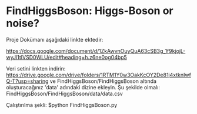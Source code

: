 # FindHiggsBoson: Higgs-Boson or noise?

Proje Dokümanı aşağıdaki linkte ektedir:

https://docs.google.com/document/d/1ZkAwvnOuyQuA63cSB3g_1f9kjojL-wyJl1tIVSD0WLU/edit#heading=h.z6ne0og04bp5

Veri setini linkten indirin: https://drive.google.com/drive/folders/1RTM1Y0w3OakKcOY2De81j4xtknIwfQ-T?usp=sharing ve FindHiggsBoson/FindHiggsBoson altında oluşturacağınız 'data' adındaki dizine ekleyin. Şu şekilde olmalı: FindHiggsBoson/FindHiggsBoson/data/data.csv

Çalıştırılma şekli: $python FindHiggsBoson.py
